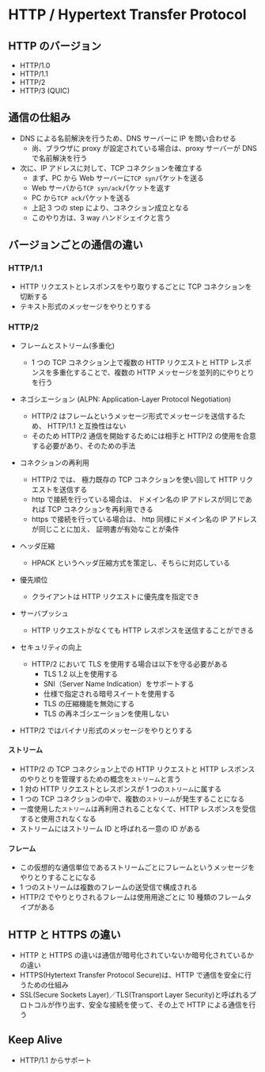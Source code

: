 # HTTP / Hypertext Transfer Protocol

## HTTP のバージョン

- HTTP/1.0
- HTTP/1.1
- HTTP/2
- HTTP/3 (QUIC)

## 通信の仕組み

- DNS による名前解決を行うため、DNS サーバーに IP を問い合わせる
  - 尚、ブラウザに proxy が設定されている場合は、proxy サーバーが DNS で名前解決を行う
- 次に、IP アドレスに対して、TCP コネクションを確立する
  - まず、PC から Web サーバーに`TCP syn`パケットを送る
  - Web サーバから`TCP syn/ack`パケットを返す
  - PC から`TCP ack`パケットを送る
  - 上記 3 つの step により、コネクション成立となる
  - このやり方は、3 way ハンドシェイクと言う

## バージョンごとの通信の違い

### HTTP/1.1

- HTTP リクエストとレスポンスをやり取りするごとに TCP コネクションを切断する
- テキスト形式のメッセージをやりとりする

### HTTP/2

- フレームとストリーム(多重化)
  - 1 つの TCP コネクション上で複数の HTTP リクエストと HTTP レスポンスを多重化することで、複数の HTTP メッセージを並列的にやりとりを行う
- ネゴシエーション (ALPN: Application-Layer Protocol Negotiation)
  - HTTP/2 はフレームというメッセージ形式でメッセージを送信するため、 HTTP/1.1 と互換性はない
  - そのため HTTP/2 通信を開始するためには相手と HTTP/2 の使用を合意する必要があり、そのための手法
- コネクションの再利用
  - HTTP/2 では、 極力既存の TCP コネクションを使い回して HTTP リクエストを送信する
  - http で接続を行っている場合は、 ドメイン名の IP アドレスが同じであれば TCP コネクションを再利用できる
  - https で接続を行っている場合は、 http 同様にドメイン名の IP アドレスが同じことに加え、 証明書が有効なことが条件
- ヘッダ圧縮
  - HPACK というヘッダ圧縮方式を策定し、そちらに対応している
- 優先順位
  - クライアントは HTTP リクエストに優先度を指定でき
- サーバプッシュ
  - HTTP リクエストがなくても HTTP レスポンスを送信することができる
- セキュリティの向上

  - HTTP/2 において TLS を使用する場合は以下を守る必要がある
    - TLS 1.2 以上を使用する
    - SNI（Server Name Indication）をサポートする
    - 仕様で指定される暗号スイートを使用する
    - TLS の圧縮機能を無効にする
    - TLS の再ネゴシエーションを使用しない

- HTTP/2 ではバイナリ形式のメッセージをやりとりする

#### ストリーム

- HTTP/2 の TCP コネクション上での HTTP リクエストと HTTP レスポンスのやりとりを管理するための概念を`ストリーム`と言う
- 1 対の HTTP リクエストとレスポンスが 1 つの`ストリーム`に属する
- 1 つの TCP コネクションの中で、複数の`ストリーム`が発生することになる
- 一度使用した`ストリーム`は再利用されることなくて、HTTP レスポンスを受信すると使用されなくなる
- ストリームにはストリーム ID と呼ばれる一意の ID がある

#### フレーム

- この仮想的な通信単位であるストリームごとにフレームというメッセージをやりとりすることになる
- 1 つのストリームは複数のフレームの送受信で構成される
- HTTP/2 でやりとりされるフレームは使用用途ごとに 10 種類のフレームタイプがある

## HTTP と HTTPS の違い

- HTTP と HTTPS の違いは通信が暗号化されていないか暗号化されているかの違い
- HTTPS(Hytertext Transfer Protocol Secure)は、HTTP で通信を安全に行うための仕組み
- SSL(Secure Sockets Layer)／TLS(Transport Layer Security)と呼ばれるプロトコルが作り出す、安全な接続を使って、その上で HTTP による通信を行う

## Keep Alive

- HTTP/1.1 からサポート
